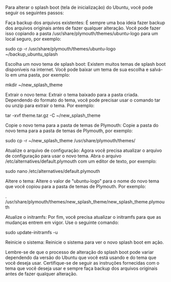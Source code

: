 Para alterar o splash boot (tela de inicialização) do Ubuntu, você pode seguir os seguintes passos:

Faça backup dos arquivos existentes: É sempre uma boa ideia fazer backup dos arquivos originais antes de fazer qualquer alteração. Você pode fazer isso copiando a pasta /usr/share/plymouth/themes/ubuntu-logo para um local seguro, por exemplo:


sudo cp -r /usr/share/plymouth/themes/ubuntu-logo ~/backup_ubuntu_splash

Escolha um novo tema de splash boot: Existem muitos temas de splash boot disponíveis na internet. Você pode baixar um tema de sua escolha e salvá-lo em uma pasta, por exemplo:


mkdir ~/new_splash_theme

Extrair o novo tema: Extrair o tema baixado para a pasta criada. Dependendo do formato do tema, você pode precisar usar o comando tar ou unzip para extrair o tema. Por exemplo:


tar -xvf theme.tar.gz -C ~/new_splash_theme

Copie o novo tema para a pasta de temas de Plymouth: Copie a pasta do novo tema para a pasta de temas de Plymouth, por exemplo:


sudo cp -r ~/new_splash_theme /usr/share/plymouth/themes/

Atualize o arquivo de configuração: Agora você precisa atualizar o arquivo de configuração para usar o novo tema. Abra o arquivo /etc/alternatives/default.plymouth com um editor de texto, por exemplo:


sudo nano /etc/alternatives/default.plymouth

Altere o tema: Altere o valor de "ubuntu-logo" para o nome do novo tema que você copiou para a pasta de temas de Plymouth. Por exemplo:


. /usr/share/plymouth/themes/new_splash_theme/new_splash_theme.plymouth

Atualize o initramfs: Por fim, você precisa atualizar o initramfs para que as mudanças entrem em vigor. Use o seguinte comando:


sudo update-initramfs -u

Reinicie o sistema: Reinicie o sistema para ver o novo splash boot em ação.

Lembre-se de que o processo de alteração do splash boot pode variar dependendo da versão do Ubuntu que você está usando e do tema que você deseja usar. Certifique-se de seguir as instruções fornecidas com o tema que você deseja usar e sempre faça backup dos arquivos originais antes de fazer qualquer alteração.